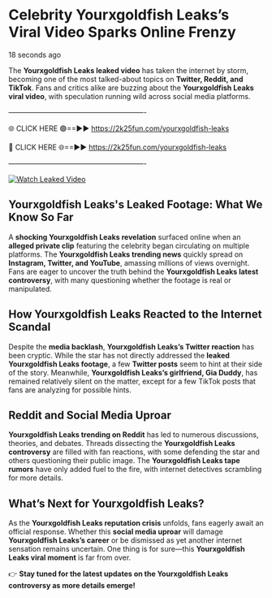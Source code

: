 # Celebrity Yourxgoldfish Leaks’s Viral Video Sparks Online Frenzy

18 seconds ago

The **Yourxgoldfish Leaks leaked video** has taken the internet by storm, becoming one of the most talked-about topics on **Twitter, Reddit, and TikTok**. Fans and critics alike are buzzing about the **Yourxgoldfish Leaks viral video**, with speculation running wild across social media platforms.

———————————————————-

🌐 CLICK HERE 🟢==►► https://2k25fun.com/yourxgoldfish-leaks

🔴 CLICK HERE 🌐==►► https://2k25fun.com/yourxgoldfish-leaks

———————————————————-

[![Watch Leaked Video](https://miro.medium.com/v2/resize:fit:828/format:webp/1*cilzJN44JGOrTw9NJCrNHA.gif "Watch Leaked Video")](https://2k25fun.com/yourxgoldfish-leaks)

## **Yourxgoldfish Leaks's Leaked Footage: What We Know So Far**  
A **shocking Yourxgoldfish Leaks revelation** surfaced online when an **alleged private clip** featuring the celebrity began circulating on multiple platforms. The **Yourxgoldfish Leaks trending news** quickly spread on **Instagram, Twitter, and YouTube**, amassing millions of views overnight. Fans are eager to uncover the truth behind the **Yourxgoldfish Leaks latest controversy**, with many questioning whether the footage is real or manipulated.  

## **How Yourxgoldfish Leaks Reacted to the Internet Scandal**  
Despite the **media backlash**, **Yourxgoldfish Leaks’s Twitter reaction** has been cryptic. While the star has not directly addressed the **leaked Yourxgoldfish Leaks footage**, a few **Twitter posts** seem to hint at their side of the story. Meanwhile, **Yourxgoldfish Leaks’s girlfriend, Gia Duddy**, has remained relatively silent on the matter, except for a few TikTok posts that fans are analyzing for possible hints.  

## **Reddit and Social Media Uproar**  
**Yourxgoldfish Leaks trending on Reddit** has led to numerous discussions, theories, and debates. Threads dissecting the **Yourxgoldfish Leaks controversy** are filled with fan reactions, with some defending the star and others questioning their public image. The **Yourxgoldfish Leaks tape rumors** have only added fuel to the fire, with internet detectives scrambling for more details.  

## **What’s Next for Yourxgoldfish Leaks?**  
As the **Yourxgoldfish Leaks reputation crisis** unfolds, fans eagerly await an official response. Whether this **social media uproar** will damage **Yourxgoldfish Leaks’s career** or be dismissed as yet another internet sensation remains uncertain. One thing is for sure—this **Yourxgoldfish Leaks viral moment** is far from over.  

👉 **Stay tuned for the latest updates on the Yourxgoldfish Leaks controversy as more details emerge!**  